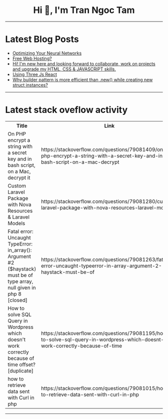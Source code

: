 <h1 align="center">Hi 👋, I'm Tran Ngoc Tam</h1>

---

# Latest Blog Posts 
<!-- BLOG-POST-LIST:START -->
- [Optimizing Your Neural Networks](https://dev.to/samder/optimizing-your-neural-networks-133h)
- [Free Web Hosting?](https://dev.to/thecodingboy/free-web-hosting-208o)
- [Hi! I&#39;m new here and looking forward to collaborate, work on projects and upgrade my HTML, CSS &amp; JAVASCRIPT skills.](https://dev.to/marveeygoodlife/hi-im-new-here-and-looking-forward-to-collaborate-work-on-projects-and-upgrade-my-html-css-javascript-skills-331p)
- [Using Three Js React](https://dev.to/codeparrot/using-three-js-react-3me4)
- [Why builder pattern is more efficient than .new&lpar;&rpar; while creating new struct instances?](https://dev.to/fnabinash/why-builder-pattern-is-more-efficient-than-new-while-creating-new-struct-instances-3mo3)
<!-- BLOG-POST-LIST:END -->

---

# Latest stack oveflow activity
<table>
  <tr><th>Title</th><th>Link</th></tr>
  <!-- STACKOVERFLOW:START --><tr><td>On PHP encrypt a string with a secret key and in bash script, on a Mac, decrypt it</td><td>https://stackoverflow.com/questions/79081409/on-php-encrypt-a-string-with-a-secret-key-and-in-bash-script-on-a-mac-decrypt</td></tr><tr><td>Custom Laravel Package with Nova Resources &amp; Laravel Models</td><td>https://stackoverflow.com/questions/79081280/custom-laravel-package-with-nova-resources-laravel-models</td></tr><tr><td>Fatal error: Uncaught TypeError: in_array&lpar;&rpar;: Argument #2 &lpar;$haystack&rpar; must be of type array, null given in php 8 [closed]</td><td>https://stackoverflow.com/questions/79081263/fatal-error-uncaught-typeerror-in-array-argument-2-haystack-must-be-of</td></tr><tr><td>How to solve SQL Query in Wordpress which doesn&#39;t work correctly because of time offset? [duplicate]</td><td>https://stackoverflow.com/questions/79081195/how-to-solve-sql-query-in-wordpress-which-doesnt-work-correctly-because-of-time</td></tr><tr><td>how to retrieve data sent with Curl in php</td><td>https://stackoverflow.com/questions/79081015/how-to-retrieve-data-sent-with-curl-in-php</td></tr><!-- STACKOVERFLOW:END -->
</table>

---


